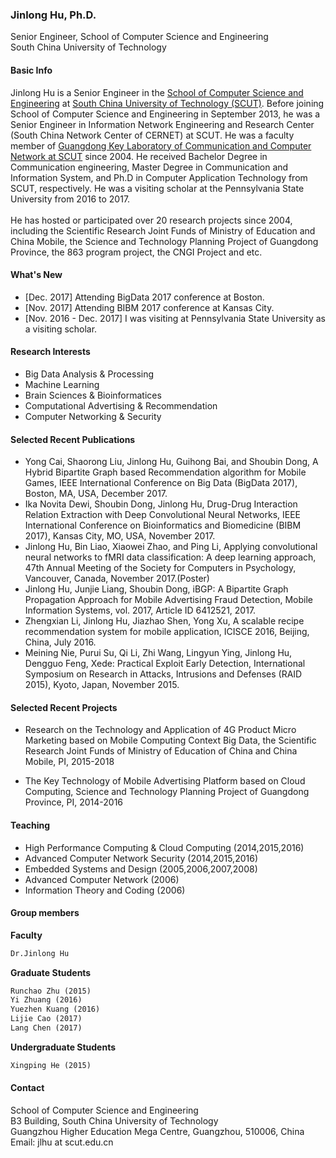 
### Jinlong Hu, Ph.D.
Senior Engineer, School of Computer Science and Engineering <br>
South China University of Technology

 
#### Basic Info
Jinlong Hu is a Senior Engineer in the <a href="http://cs.scut.edu.cn/"> School of Computer Science and Engineering</a> at <a href="http://www.scut.edu.cn/">South China University of Technology (SCUT)</a>. Before joining School of Computer Science and Engineering in September 2013, he was a Senior Engineer in Information Network Engineering and Research Center (South China Network Center of CERNET) at SCUT. He was a faculty member of <a href="http://ccnl.scut.edu.cn/">Guangdong Key Laboratory of Communication and Computer Network at SCUT</a> since 2004. He received Bachelor Degree in Communication engineering, Master Degree in Communication and Information System, and Ph.D in Computer Application Technology from SCUT, respectively. He was a visiting scholar at the Pennsylvania State University from 2016 to 2017.
<br>
<br>
He has hosted or participated over 20 research projects since 2004, including the Scientific Research Joint Funds of Ministry of Education and China Mobile, the Science and Technology Planning Project of Guangdong Province, the 863 program project, the CNGI Project and etc. 

#### What's New
<ul>
<li>[Dec. 2017] Attending BigData 2017 conference at Boston.</li>
<li>[Nov. 2017] Attending BIBM 2017 conference at Kansas City.</li>
<li>[Nov. 2016 - Dec. 2017] I was visiting at Pennsylvania State University as a visiting scholar.</li>
</ul>

 
#### Research Interests

<ul>
<li>Big Data Analysis & Processing</li>
<li>Machine Learning</li>
<li>Brain Sciences & Bioinformatices</li>
<li>Computational Advertising & Recommendation</li>
<li>Computer Networking & Security</li>
</ul>

#### Selected Recent Publications

<ul>
<li>Yong Cai, Shaorong Liu, Jinlong Hu, Guihong Bai, and Shoubin Dong, A Hybrid Bipartite Graph based Recommendation algorithm for Mobile Games, IEEE International Conference on Big Data (BigData 2017), Boston, MA, USA, December 2017.</li>
<li>Ika Novita Dewi, Shoubin Dong, Jinlong Hu, Drug-Drug Interaction Relation Extraction with Deep Convolutional Neural Networks, IEEE International Conference on Bioinformatics and Biomedicine (BIBM 2017), Kansas City, MO, USA, November 2017.</li>
<li>Jinlong Hu, Bin Liao, Xiaowei Zhao, and Ping Li, Applying convolutional neural networks to fMRI data classification: A deep learning approach, 47th Annual Meeting of the Society for Computers in Psychology, Vancouver, Canada, November 2017.(Poster)</li>
<li>Jinlong Hu, Junjie Liang, Shoubin Dong, iBGP: A Bipartite Graph Propagation Approach for Mobile Advertising Fraud Detection, Mobile Information Systems, vol. 2017, Article ID 6412521, 2017. </li>
<li>Zhengxian Li, Jinlong Hu, Jiazhao Shen, Yong Xu, A scalable recipe recommendation system for mobile application, ICISCE 2016, Beijing, China, July 2016.</li>
<li>Meining Nie, Purui Su, Qi Li, Zhi Wang, Lingyun Ying, Jinlong Hu, Dengguo Feng, Xede: Practical Exploit Early Detection, International Symposium on Research in Attacks, Intrusions and Defenses (RAID 2015), Kyoto, Japan, November 2015.</li>
</ul>

#### Selected Recent Projects

<ul>
<li>Research on the Technology and Application of 4G Product Micro Marketing based on Mobile Computing Context Big Data, the Scientific Research Joint Funds of Ministry of Education of China and China Mobile, PI, 2015-2018
</li></ul>

<ul>
<li>The Key Technology of Mobile Advertising Platform based on Cloud Computing, Science and Technology Planning Project of Guangdong Province, PI, 2014-2016
</li></ul>



#### Teaching

<ul><li>High Performance Computing & Cloud Computing (2014,2015,2016)</li>  
<li>Advanced Computer Network Security (2014,2015,2016)</li>
<li>Embedded Systems and Design (2005,2006,2007,2008)</li>
<li>Advanced Computer Network (2006)</li>
<li>Information Theory and Coding (2006)
</li></ul>

#### Group members
**Faculty**

```markdown
Dr.Jinlong Hu
```

**Graduate Students**  
  
```markdown
Runchao Zhu (2015) 
Yi Zhuang (2016) 
Yuezhen Kuang (2016) 
Lijie Cao (2017) 
Lang Chen (2017)
```

**Undergraduate Students**  
  
  ```markdown
Xingping He (2015)
  ```

#### Contact
School of Computer Science and Engineering<br>
B3 Building, South China University of Technology<br>
Guangzhou Higher Education Mega Centre, Guangzhou, 510006, China <br>
Email: jlhu at scut.edu.cn 




